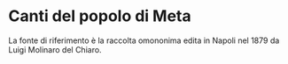 # Canti del popolo di Meta

La fonte di riferimento è la raccolta omononima edita in Napoli nel 1879 da Luigi Molinaro del Chiaro.

